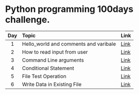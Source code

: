 Python programming 100days challenge.
======		

| Day | Topic            | Link   |
|:-----:|:----------------|:--------------------|
|1  | Hello_world and comments and varibale     |<a href="https://github.com/raj1997/100days-of-coding/tree/master/Python/Day-1">Link</a>  |
|2  | How to read input from user               | <a href="https://github.com/raj1997/100days-of-coding/tree/master/Python/Day-2">Link</a>  |
|3  | Command Line arguments                    | <a href="https://github.com/raj1997/100days-of-coding/tree/master/Python/Day-3">Link</a>  |
|4  | Conditional Statement                     | <a href="https://github.com/raj1997/100days-of-coding/tree/master/Python/Day-4">Link</a>  |
|5  | File Test Operation                       | <a href="https://github.com/raj1997/100days-of-coding/tree/master/Python/Day-5">Link</a>  |
|6  | Write Data in Existing File               | <a href="https://github.com/raj1997/100days-of-coding/tree/master/Python/Day-6">Link</a>  |
